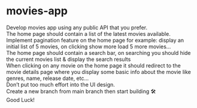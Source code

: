 # movies-app
Develop movies app using any public API that you prefer.
<br>
The home page should contain a list of the latest movies available.
<br>
Implement pagination feature on the home page for example: display an initial list of 5 movies, on clicking show more load 5 more movies…
<br>
The home page should contain a search bar, on searching you should hide the current movies list & display the search results
<br>
When clicking on any movie on the home page it should redirect to the movie details page where you display some basic info about the movie like genres, name, release date, etc…
<br>
Don’t put too much effort into the UI design.
<br>
Create a new branch from main branch then start building 🛠
<br>
Good Luck!



